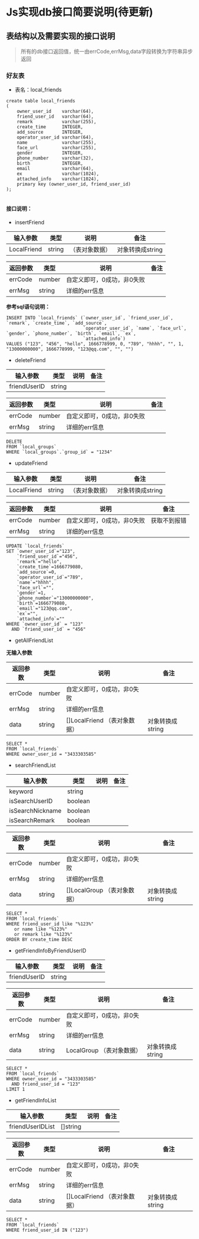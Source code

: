 # Js实现db接口简要说明(待更新)

## 表结构以及需要实现的接口说明

> 所有的db接口返回值，统一由errCode,errMsg,data字段转换为字符串异步返回

### 好友表

- 表名：local_friends

```sqlite
create table local_friends
(
    owner_user_id    varchar(64),
    friend_user_id   varchar(64),
    remark           varchar(255),
    create_time      INTEGER,
    add_source       INTEGER,
    operator_user_id varchar(64),
    name             varchar(255),
    face_url         varchar(255),
    gender           INTEGER,
    phone_number     varchar(32),
    birth            INTEGER,
    email            varchar(64),
    ex               varchar(1024),
    attached_info    varchar(1024),
    primary key (owner_user_id, friend_user_id)
);


```

#### 接口说明：

- insertFriend

| 输入参数     | 类型     | 说明 | 备注       |
| --------- |--------| ----- |----------|
|LocalFriend   | string | （表对象数据） |对象转换成string|

| 返回参数     | 类型            | 说明 | 备注  |
| --------- | ------------ | ----- |-----|
| errCode      | number   | 自定义即可，0成功，非0失败 |     |
| errMsg     | string     | 详细的err信息 |     |

**参考sql语句说明：**

```sqlite
INSERT INTO `local_friends` (`owner_user_id`, `friend_user_id`, `remark`, `create_time`, `add_source`,
                             `operator_user_id`, `name`, `face_url`, `gender`, `phone_number`, `birth`, `email`, `ex`,
                             `attached_info`)
VALUES ("123", "456", "hello", 1666778999, 0, "789", "hhhh", "", 1, "13000000000", 1666778999, "123@qq.com", "", "")
```

- deleteFriend

| 输入参数     | 类型     | 说明  | 备注  |
| --------- |--------|-----|-----|
|friendUserID| string |     |     |

| 返回参数     | 类型            | 说明 | 备注  |
| --------- | ------------ | ----- |-----|
| errCode      | number   | 自定义即可，0成功，非0失败 |     |
| errMsg     | string     | 详细的err信息 |     |

```sqlite
DELETE
FROM `local_groups`
WHERE `local_groups`.`group_id` = "1234"
```

- updateFriend

| 输入参数     | 类型     | 说明 | 备注       |
| --------- |--------| ----- |----------|
|LocalFriend  | string |（表对象数据） |对象转换成string|

| 返回参数     | 类型            | 说明 | 备注  |
| --------- | ------------ | ----- |-----|
| errCode      | number   | 自定义即可，0成功，非0失败 |   获取不到报错  |
| errMsg     | string     | 详细的err信息 |     |

```sqlite
UPDATE `local_friends`
SET `owner_user_id`="123",
    `friend_user_id`="456",
    `remark`="hello",
    `create_time`=1666779080,
    `add_source`=0,
    `operator_user_id`="789",
    `name`="hhhh",
    `face_url`="",
    `gender`=1,
    `phone_number`="13000000000",
    `birth`=1666779080,
    `email`="123@qq.com",
    `ex`="",
    `attached_info`=""
WHERE `owner_user_id` = "123"
  AND `friend_user_id` = "456"
```

- getAllFriendList

**无输入参数**

| 返回参数    | 类型     | 说明             | 备注  |
|---------|--------|----------------|-----|
| errCode | number | 自定义即可，0成功，非0失败 |     |
| errMsg  | string | 详细的err信息       |     |
| data    | string | []LocalFriend  （表对象数据） |对象转换成string|

```sqlite
SELECT *
FROM `local_friends`
WHERE owner_user_id = "3433303585"
```

- searchFriendList

| 输入参数     | 类型     | 说明  | 备注  |
| --------- |--------|-----|-----|
|keyword    | string |     |     |
|isSearchUserID    | boolean   |     |     |
|isSearchNickname  | boolean |     |     |
|isSearchRemark  | boolean |     |     |

| 返回参数    | 类型     | 说明                     | 备注  |
|---------|--------|------------------------|-----|
| errCode | number | 自定义即可，0成功，非0失败         |     |
| errMsg  | string | 详细的err信息               |     |
| data    | string | []LocalGroup   （表对象数据） |对象转换成string|

```sqlite
SELECT *
FROM `local_friends`
WHERE friend_user_id like "%123%"
   or name like "%123%"
   or remark like "%123%"
ORDER BY create_time DESC
```

- getFriendInfoByFriendUserID

| 输入参数              | 类型     | 说明  | 备注  |
|-------------------|--------|-----|-----|
| friendUserID      | string |     |     |

| 返回参数    | 类型     | 说明             | 备注  |
|---------|--------|----------------|-----|
| errCode | number | 自定义即可，0成功，非0失败 |     |
| errMsg  | string | 详细的err信息       |     |
| data    | string | LocalGroup  （表对象数据） |对象转换成string|

```sqlite
SELECT *
FROM `local_friends`
WHERE owner_user_id = "3433303585"
  AND friend_user_id = "123"
LIMIT 1
```

- getFriendInfoList

| 输入参数     | 类型       | 说明  | 备注  |
| --------- |----------|-----|-----|
|friendUserIDList    | []string |     |     |

| 返回参数    | 类型     | 说明             | 备注  |
|---------|--------|----------------|-----|
| errCode | number | 自定义即可，0成功，非0失败 |     |
| errMsg  | string | 详细的err信息       |     |
| data    | string | []LocalFriend  （表对象数据） |对象转换成string|

```sqlite
SELECT *
FROM `local_friends`
WHERE friend_user_id IN ("123")
```